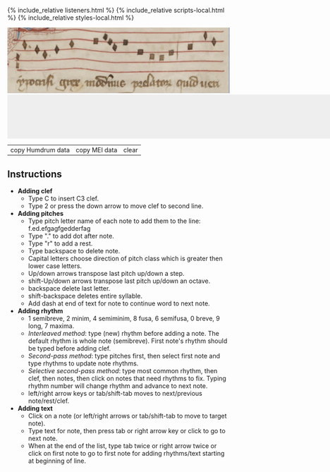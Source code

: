 {% include_relative listeners.html %}
{% include_relative scripts-local.html %}
{% include_relative styles-local.html %}

<img src="/image/z.jpg">

<div style="background-color: #eee; min-height:100px; min-width:800px;">
<script type="text/x-humdrum" id="example">
**kern
=1
1ryy
=-
*-
</script>
</div>

<table id="button-list">
<tr>

<td><div class="button" onclick="copyHumdrum()">copy Humdrum data</div></td>

<td><div class="button" onclick="copyMei()">copy MEI data</div></td>

<td><div class="button" onclick="clearData()">clear</div></td>


</tr>
</table>

<h2> Instructions </h2>

<ul>

<li> <b> Adding clef</b>
	<ul>
	<li> Type <span class="hi">C</span> to insert C3 clef.</li>
	<li> Type <span class="hi">2</span> or press the <span class="hi2">down</span> arrow to move clef to second line.</li>
	</ul>
</li>

<li> <b> Adding pitches</b>
	<ul>
	<li> Type pitch <span class="hi">letter</span> name of each note to add them to the line: <span class="hi">f.ed.efgagfgedderfag</span></li>
	<li> Type "<span class="hi">.</span>" to add dot after note.</li>
	<li> Type "<span class="hi">r</span>" to add a rest.</li>
	<li> Type <span class="hi2">backspace</span> to delete note.</li>
	<li> Capital letters choose direction of pitch class which is greater then lower case letters.</li>
	<li> <span class="hi2">Up/down</span> arrows transpose last pitch up/down a step.</li>
	<li> <span class="hi2">shift-Up/down</span> arrows transpose last pitch up/down an octave.</li>
	<li> <span class="hi2">backspace</span> delete last letter.</li>
	<li> <span class="hi2">shift-backspace</span> deletes entire syllable.</li>
	<li> Add dash at end of text for note to continue word to next note.</li>
	</ul>
</li>

<li> <b> Adding rhythm</b>
	<ul> 
		<li> <span class="hi">1</span> semibreve,
		     <span class="hi">2</span> minim,
		     <span class="hi">4</span> semiminim,
		     <span class="hi">8</span> fusa,
		     <span class="hi">6</span> semifusa,
		     <span class="hi">0</span> breve,
		     <span class="hi">9</span> long,
		     <span class="hi">7</span> maxima. </li>
		<li> <i>Interleaved method</i>: type (new) rhythm before adding a note.  The default rhythm is whole note (semibreve).  First note's rhythm should be typed before adding clef.</li>
		<li> <i>Second-pass method</i>: type pitches first, then select first note and type rhythms to update note rhythms.</li>
		<li> <i>Selective second-pass method</i>: type most common rhythm, then clef, then notes, then click on notes that need rhythms to fix.  Typing rhythm number will change rhythm and advance to next note.</li>
		<li> left/right arrow keys or tab/shift-tab moves to next/previous note/rest/clef.</li>
	</ul>
</li>

<li> <b> Adding text</b>
	<ul>
		<li>Click on a note (or left/right arrows or tab/shift-tab to move to target note).</li>
		<li>Type text for note, then press tab or right arrow key or click to go to next note.</li>
		<li> When at the end of the list, type tab twice or right arrow twice or click on first note to go to first note for adding rhythms/text starting at beginning of line.</li>
	</ul>
</li>

</ul>

